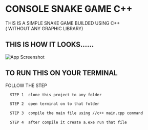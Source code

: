 
# CONSOLE SNAKE GAME C++

THIS IS A SIMPLE SNAKE GAME BUILDED USING C++   
( WITHOUT ANY GRAPHIC LIBRARY)




## THIS IS HOW IT LOOKS......

![App Screenshot](https://blogger.googleusercontent.com/img/b/R29vZ2xl/AVvXsEieUzBQLhQApegSY2CpSpTJjO8RxUME9xeZhwWnnl-YB72IiPXXFoEXrnEnkGzyERVeknU2Kq76dLqxOYxAT_hQDtg-OXf3ZbbLSm99dn3NZD9Y3eZOvltP2kilsFqMec4WqUcC_NKQsK2ct29rZAkwsHDScCMA_PHfjZSbBgWRy2vo_ESEvAX2aYn1Tw/w644-h416/Screenshot%20(275).png)


## TO RUN THIS ON YOUR TERMINAL
FOLLOW THE STEP



```bash
  STEP 1  clone this project to any folder
```
```bash
  STEP 2  open terminal on to that folder
```
```bash
  STEP 3  compile the main file using //c++ main.cpp command
```
```bash
  STEP 4  after compile it create a.exe run that file
```

